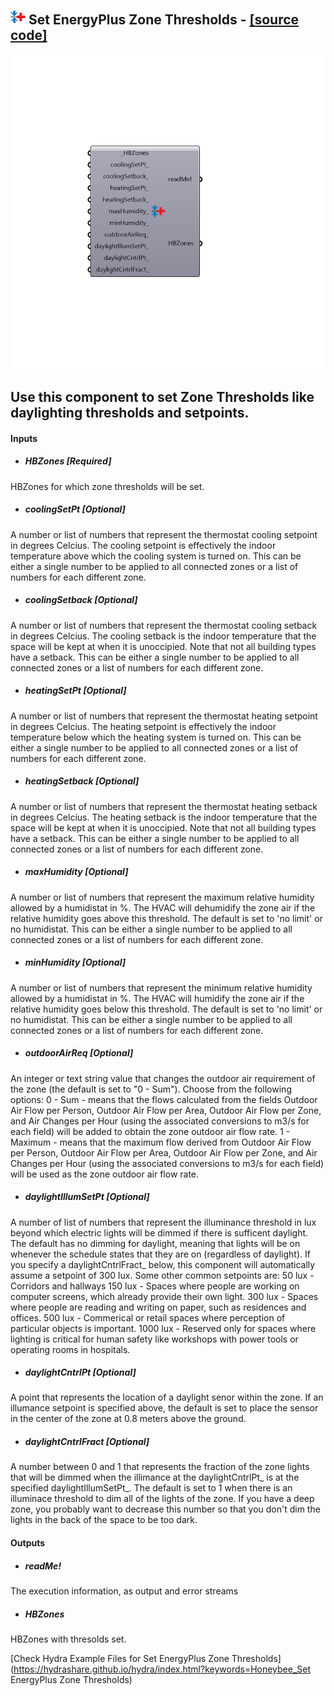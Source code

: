 ## ![](../../images/icons/Set_EnergyPlus_Zone_Thresholds.png) Set EnergyPlus Zone Thresholds - [[source code]](https://github.com/mostaphaRoudsari/honeybee/tree/master/src/Honeybee_Set%20EnergyPlus%20Zone%20Thresholds.py)

![](../../images/components/Set_EnergyPlus_Zone_Thresholds.png)

Use this component to set Zone Thresholds like daylighting thresholds and setpoints.
 -
 

#### Inputs
* ##### HBZones [Required]
HBZones for which zone thresholds will be set.
* ##### coolingSetPt [Optional]
A number or list of numbers that represent the thermostat cooling setpoint in degrees Celcius.  The cooling setpoint is effectively the indoor temperature above which the cooling system is turned on.  This can be either a single number to be applied to all connected zones or a list of numbers for each different zone.
* ##### coolingSetback [Optional]
A number or list of numbers that represent the thermostat cooling setback in degrees Celcius.  The cooling setback is the indoor temperature that the space will be kept at when it is unoccipied.  Note that not all building types have a setback.  This can be either a single number to be applied to all connected zones or a list of numbers for each different zone.
* ##### heatingSetPt [Optional]
A number or list of numbers that represent the thermostat heating setpoint in degrees Celcius.  The heating setpoint is effectively the indoor temperature below which the heating system is turned on.  This can be either a single number to be applied to all connected zones or a list of numbers for each different zone.
* ##### heatingSetback [Optional]
A number or list of numbers that represent the thermostat heating setback in degrees Celcius.  The heating setback is the indoor temperature that the space will be kept at when it is unoccipied.  Note that not all building types have a setback.  This can be either a single number to be applied to all connected zones or a list of numbers for each different zone.
* ##### maxHumidity [Optional]
A number or list of numbers that represent the maximum relative humidity allowed by a humidistat in %.  The HVAC will dehumidify the zone air  if the relative humidity goes above this threshold.  The default is set to 'no limit' or no humidistat. This can be either a single number to be applied to all connected zones or a list of numbers for each different zone.
* ##### minHumidity [Optional]
A number or list of numbers that represent the minimum relative humidity allowed by a humidistat in %.  The HVAC will humidify the zone air if the relative humidity goes below this threshold.  The default is set to 'no limit' or no humidistat. This can be either a single number to be applied to all connected zones or a list of numbers for each different zone.
* ##### outdoorAirReq [Optional]
An integer or text string value that changes the outdoor air requirement of the zone (the default is set to "0 - Sum").  Choose from the following options:
 0 - Sum - means that the flows calculated from the fields Outdoor Air Flow per Person, Outdoor Air Flow per Area, Outdoor Air Flow per Zone, and Air Changes per Hour (using the associated conversions to m3/s for each field) will be added to obtain the zone outdoor air flow rate.
 1 - Maximum - means that the maximum flow derived from Outdoor Air Flow per Person, Outdoor Air Flow per Area, Outdoor Air Flow per Zone, and Air Changes per Hour (using the associated conversions to m3/s for each field) will be used as the zone outdoor air flow rate.
* ##### daylightIllumSetPt [Optional]
A number of list of numbers that represent the illuminance threshold in lux beyond which electric lights will be dimmed if there is sufficent daylight.  The default has no dimming for daylight, meaning that lights will be on whenever the schedule states that they are on (regardless of daylight).  If you specify a daylightCntrlFract_ below, this component will automatically assume a setpoint of 300 lux.  Some other common setpoints are:
 50 lux - Corridors and hallways
 150 lux - Spaces where people are working on computer screens, which already provide their own light.
 300 lux - Spaces where people are reading and writing on paper, such as residences and offices.
 500 lux - Commerical or retail spaces where perception of particular objects is important.
 1000 lux - Reserved only for spaces where lighting is critical for human safety like workshops with power tools or operating rooms in hospitals.
* ##### daylightCntrlPt [Optional]
A point that represents the location of a daylight senor within the zone.  If an illumance setpoint is specified above, the default is set to place the sensor in the center of the zone at 0.8 meters above the ground.
* ##### daylightCntrlFract [Optional]
A number between 0 and 1 that represents the fraction of the zone lights that will be dimmed when the illimance at the daylightCntrlPt_ is at the specified daylightIllumSetPt_.  The default is set to 1 when there is an illuminace threshold to dim all of the lights of the zone.  If you have a deep zone, you probably want to decrease this number so that you don't dim the lights in the back of the space to be too dark.

#### Outputs
* ##### readMe!
The execution information, as output and error streams
* ##### HBZones
HBZones with thresolds set.


[Check Hydra Example Files for Set EnergyPlus Zone Thresholds](https://hydrashare.github.io/hydra/index.html?keywords=Honeybee_Set EnergyPlus Zone Thresholds)